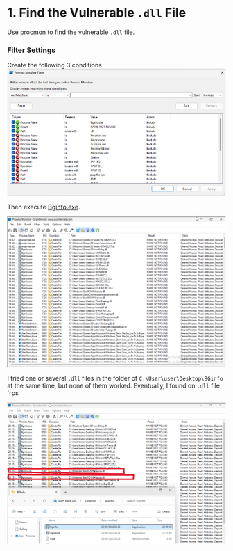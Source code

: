 # 1. Find the Vulnerable `.dll` File
Use [procmon](https://learn.microsoft.com/en-us/sysinternals/downloads/procmon) to find the vulnerable `.dll` file.

### Filter Settings
Create the following 3 conditions
![procmon](./screenshots/02.png)

Then execute [Bginfo.exe](https://learn.microsoft.com/en-us/sysinternals/downloads/bginfo).

![Bginfo.exe](./screenshots/03.png)

I tried one or several `.dll` files in the folder of `C:\User\user\Desktop\BGinfo` at the same time, but none of them worked. Eventually, I found on `.dll` file `rps

![rpcss.exe](./screenshots/01.png)
